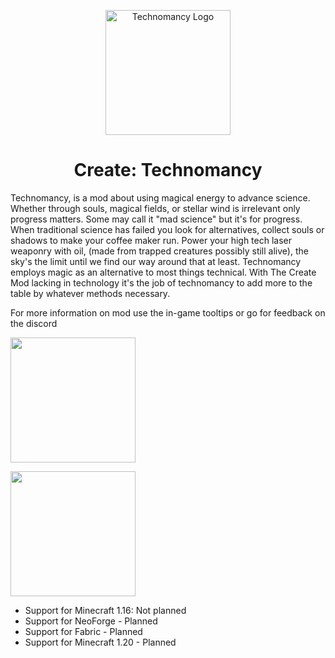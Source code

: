 

<p align="center"><img src="https://user-images.githubusercontent.com/106500067/194943861-8a15aa07-2f95-4459-a6a6-41b3a56296b3.png" alt="Technomancy Logo" width="200"></p>
<h1 align="center">Create: Technomancy  <br>
 </h1>
Technomancy, is a mod about using magical energy to advance science. Whether through souls, magical fields, or stellar wind is irrelevant only progress matters. Some may call it "mad science" but it's for progress. When traditional science has failed you look for alternatives, collect souls or shadows to make your coffee maker run. Power your high tech laser weaponry with oil, (made from trapped creatures possibly still alive), the sky's the limit until we find our way around that at least.
Technomancy employs magic as an alternative to most things technical. With The Create Mod lacking in technology it's the job of technomancy to add more to the table by whatever methods necessary.

For more information on mod use the in-game tooltips or go for feedback on the discord

[<img src="https://i.imgur.com/0lLX9Oy.jpg" width="200">](https://github.com/Cosmos616/Technomancy/issues "Report Issues")

[<img src="https://i.imgur.com/aWrjfKJ.jpg" width="200">](https://discord.gg/acQ2tgkW "Feedback & Help")

- Support for Minecraft 1.16: Not planned
- Support for NeoForge - Planned
- Support for Fabric - Planned
- Support for Minecraft 1.20 - Planned


